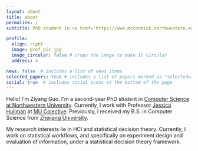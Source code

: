 ```yaml
---
layout: about
title: about
permalink: /
subtitle: PhD student in <a href='https://www.mccormick.northwestern.edu/computer-science/graduate/phd/'>Computer Science at Northwestern University</a>

profile:
  align: right
  image: prof_pic.jpg
  image_circular: false # crops the image to make it circular
  address: >

news: false  # includes a list of news items
selected_papers: true # includes a list of papers marked as "selected={true}"
social: true  # includes social icons at the bottom of the page
---
```


Hello! I'm Ziyang Guo. I'm a second-year PhD student in [Computer Science at Northwestern University](https://www.mccormick.northwestern.edu/computer-science/graduate/phd/). Currently, I work with Professor [Jessica Hullman](http://users.eecs.northwestern.edu/~jhullman/) at [MU Colective](https://mucollective.northwestern.edu/). Previously, I received my B.S. in Computer Science from [Zhejiang University](https://www.zju.edu.cn/english/).

My research interests lie in HCI and statistical decision theory. Currently, I work on statistical workflows, and specifically on experiment design and evaluation of information, under a statistical decision theory framework.